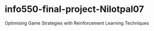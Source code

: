# info550-final-project-Nilotpal07
Optimising Game Strategies with Reinforcement Learning Techniques
